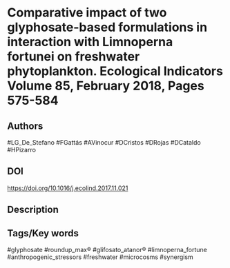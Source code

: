 # Comparative impact of two glyphosate-based formulations in interaction with Limnoperna fortunei on freshwater phytoplankton. Ecological Indicators Volume 85, February 2018, Pages 575-584
## Authors
#LG_De_Stefano #FGattás #AVinocur #DCristos #DRojas #DCataldo #HPizarro 
## DOI
 https://doi.org/10.1016/j.ecolind.2017.11.021
## Description

## Tags/Key words
#glyphosate #roundup_max® #glifosato_atanor® #limnoperna_fortune #anthropogenic_stressors #freshwater #microcosms #synergism 